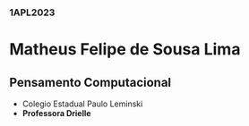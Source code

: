 ### 1APL2023
# Matheus Felipe de Sousa Lima
## Pensamento Computacional
- Colegio Estadual Paulo Leminski
- **Professora Drielle**
